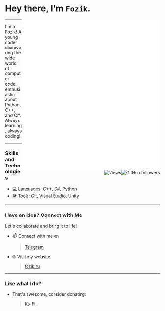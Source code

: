 # Hey there, I'm `Fozik`.

<img align="right" src="/github-metrics.svg" alt="Metrics" width="450">

---

I'm a Fozik! A young coder discovering the wide world of computer code. enthusiastic about Python, C++, and C#. Always learning, always coding!

<img align="right" src="https://img.shields.io/github/followers/SimplyFozik?label=Follow&amp;style=social" alt="GitHub followers">
<img align="right" src="https://komarev.com/ghpvc/?username=SimplyFozik" alt="Views"/>

---

### Skills and Technologies
- 💻 Languages: C++, C#, Python
- 🛠️ Tools: Git, Visual Studio, Unity

---

### Have an idea? Connect with Me
Let's collaborate and bring it to life!
- 📫 Connect with me on
  > [Telegram](https://t.me/SimplyFozik)
- 🌐 Visit my website:
  > [fozik.ru](http://fozik.ru)

---

### Like what I do?

- That's awesome, consider donating:
    > [Ko-Fi](https://ko-fi.com/fozik).


<!--<img align="left" src="/metrics.plugin.steam.svg" alt="Metrics" width="400">-->
